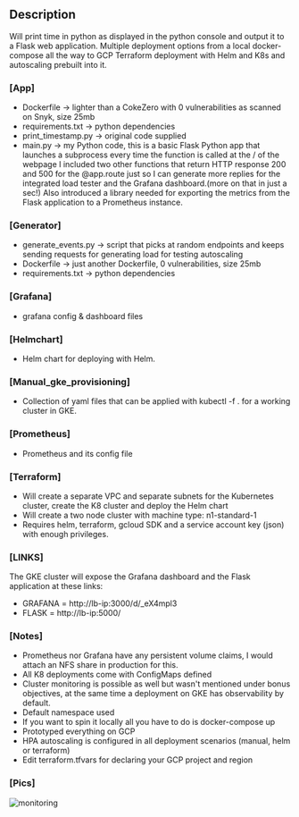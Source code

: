 ## Description
Will print time in python as displayed in the python console and output it to a Flask web application. Multiple deployment options from a local docker-compose all the way to GCP Terraform deployment with Helm and K8s and autoscaling prebuilt into it. 

### [App]

- Dockerfile -> lighter than a CokeZero with 0 vulnerabilities as scanned on Snyk, size 25mb
- requirements.txt -> python dependencies
- print_timestamp.py -> original code supplied 
- main.py -> my Python code, this is a basic Flask Python app that launches a subprocess every time the function is called at the / of the webpage
I included two other functions that return HTTP response 200 and 500 for the @app.route just so I can generate more replies for the integrated load tester and the Grafana dashboard.(more on that in just a sec!)
Also introduced a library needed for exporting the metrics from the Flask application to a Prometheus instance. 

###  [Generator]
- generate_events.py -> script that picks at random endpoints and keeps sending requests for generating load for testing autoscaling
- Dockerfile -> just another Dockerfile, 0 vulnerabilities, size 25mb
- requirements.txt -> python dependencies

### [Grafana]
- grafana config & dashboard files

### [Helmchart]
- Helm chart for deploying with Helm. 

### [Manual_gke_provisioning]
- Collection of yaml files that can be applied with kubectl -f . for a working cluster in GKE.

### [Prometheus]
- Prometheus and its config file

### [Terraform]
- Will create a separate VPC and separate subnets for the Kubernetes cluster, create the K8 cluster and deploy the Helm chart
- Will create a two node cluster with machine type: n1-standard-1
- Requires helm, terraform, gcloud SDK and a service account key (json) with enough privileges. 

### [LINKS]
The GKE cluster will expose the Grafana dashboard and the Flask application at these links:
- GRAFANA = http://lb-ip:3000/d/_eX4mpl3
- FLASK = http://lb-ip:5000/

### [Notes]
- Prometheus nor Grafana have any persistent volume claims, I would attach an NFS share in production for this. 
- All K8 deployments come with ConfigMaps defined
- Cluster monitoring is possible as well but wasn't mentioned under bonus objectives, at the same time a deployment on GKE has observability by default. 
- Default namespace used
- If you want to spin it locally all you have to do is docker-compose up
- Prototyped everything on GCP
- HPA autoscaling is configured in all deployment scenarios (manual, helm or terraform)
- Edit terraform.tfvars for declaring your GCP project and region


### [Pics]
![monitoring](https://github.com/AlexTzk/pythontime-to-simple-http/assets/138780223/2f503e44-e2b9-4d78-b158-958ef51e0ed8)

